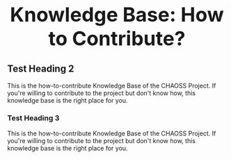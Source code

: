 <h1 style="font-size:45px; text-align:center">Knowledge Base: How to Contribute?</h1>

## Test Heading 2

This is the how-to-contribute Knowledge Base of the CHAOSS Project. If you're willing to contribute to the project but don't know how, this knowledge base is the right place for you.

### Test Heading 3

This is the how-to-contribute Knowledge Base of the CHAOSS Project. If you're willing to contribute to the project but don't know how, this knowledge base is the right place for you.
